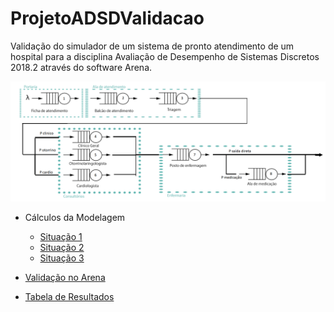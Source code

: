 # ProjetoADSDValidacao
Validação do simulador de um sistema de pronto atendimento de um hospital para a disciplina Avaliação de Desempenho de Sistemas Discretos 2018.2 através do software Arena.

![Modelo](https://github.com/LDVictor/ProjetoADSDValidacao/blob/master/Documentos/modelo.png)

- Cálculos da Modelagem
  - [Situação 1](https://github.com/LDVictor/ProjetoADSDValidacao/blob/master/Documentos/modelagem(sit-1).md)
  - [Situação 2](https://github.com/LDVictor/ProjetoADSDValidacao/blob/master/Documentos/modelagem(sit-2).md)
  - [Situação 3](https://github.com/LDVictor/ProjetoADSDValidacao/blob/master/Documentos/modelagem(sit-3).md)

- [Validação no Arena](https://github.com/LDVictor/ProjetoADSDValidacao/tree/master/Validação)

- [Tabela de Resultados](https://github.com/LDVictor/ProjetoADSDValidacao/blob/master/Documentos/resultados.md)
